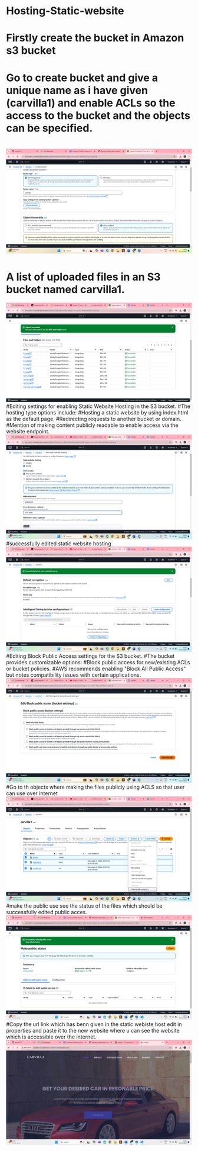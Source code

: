 # Hosting-Static-website

# Firstly create the bucket in Amazon s3 bucket
# Go to create bucket and give a unique name as i have given (carvilla1) and enable ACLs so the access to the bucket and the objects can be specified.
# ![alt text](<Screenshot 2024-12-06 142956-1.png>)
# A list of uploaded files in an S3 bucket named carvilla1.
![alt text](<Screenshot 2024-12-05 230804.png>)
#Editing settings for enabling Static Website Hosting in the S3 bucket.
#The hosting type options include:
#Hosting a static website by using index.html as the default page.
#Redirecting requests to another bucket or domain.
#Mention of making content publicly readable to enable access via the website endpoint.
![alt text](<Screenshot 2024-12-05 230936.png>)
#successfully edited static website hosting
![alt text](<Screenshot 2024-12-05 230948.png>)
#Editing Block Public Access settings for the S3 bucket.
#The bucket provides customizable options:
#Block public access for new/existing ACLs or bucket policies.
#AWS recommends enabling "Block All Public Access" but notes compatibility issues with certain applications.
![alt text](<Screenshot 2024-12-05 231010.png>)
#Go to th objects where making the files publicly using ACLS so that user can use over internet
![alt text](<Screenshot 2024-12-05 231036.png>)
#make the public use see the status of the files which should be successfully edited public acces.
![alt text](<Screenshot 2024-12-06 143614.png>)
#Copy the url link which has benn given in the static webiste host edit in properties and paste it to the new website where u can see the website which is accessible over the internet.
![alt text](<Screenshot 2024-12-06 143630.png>)
